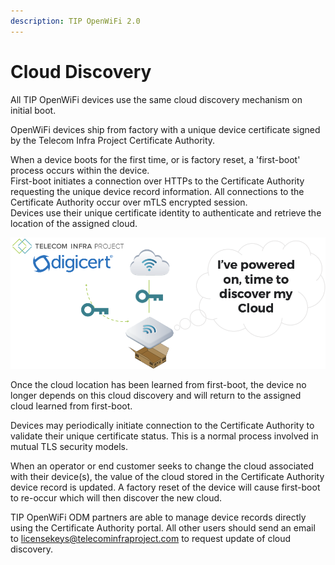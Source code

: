 ```yaml
---
description: TIP OpenWiFi 2.0
---
```


# Cloud Discovery

All TIP OpenWiFi devices use the same cloud discovery mechanism on initial boot.

OpenWiFi devices ship from factory with a unique device certificate signed by the Telecom Infra Project Certificate Authority.

When a device boots for the first time, or is factory reset, a 'first-boot' process occurs within the device.\
First-boot initiates a connection over HTTPs to the Certificate Authority requesting the unique device record information. All connections to the Certificate Authority occur over mTLS encrypted session.\
Devices use their unique certificate identity to authenticate and retrieve the location of the assigned cloud.

![Device First Boot / Factory Cloud Discovery](<../../.gitbook/assets/image (22).png>)

Once the cloud location has been learned from first-boot, the device no longer depends on this cloud discovery and will return to the assigned cloud learned from first-boot.

Devices may periodically initiate connection to the Certificate Authority to validate their unique certificate status. This is a normal process involved in mutual TLS security models.

When an operator or end customer seeks to change the cloud associated with their device(s), the value of the cloud stored in the Certificate Authority device record is updated. A factory reset of the device will cause first-boot to re-occur which will then discover the new cloud.

TIP OpenWiFi ODM partners are able to manage device records directly using the Certificate Authority portal. All other users should send an email to licensekeys@telecominfraproject.com to request update of cloud discovery.
